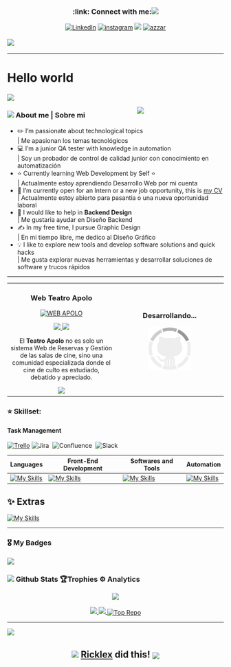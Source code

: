 <h3 align="center"> :link: Connect with me:<img src="https://media.giphy.com/media/hvRJCLFzcasrR4ia7z/giphy.gif" width="35"></h3>

<p align = "center">
<a href="https://www.linkedin.com/in/rick4lex/" target="_blank"><img src="https://img.shields.io/badge/LinkedIn-0077B5?style=for-the-badge&logo=linkedin&logoColor=white" alt="LinkedIn"></a>
<a href="https://www.instagram.com/_cfbrand/" target="_blank"> <img src=https://img.shields.io/badge/instagram-%ff5851db.svg?color=C13584&style=for-the-badge&logo=instagram&logoColor=white alt=instagram style="margin-bottom: 5px;" /></a>
<a href="mailto:cfb.dig@gmail.com"><img src="https://img.shields.io/badge/Gmail-D14836?style=for-the-badge&logo=gmail&logoColor=white"/></a>
<a href="https://wa.me/+573157513325" target="blank"><img src="https://img.shields.io/badge/whatsapp-4B7F1.svg?style=for-the-badge&logo=whatsapp&logoColor=white"
alt="azzar" ></a>  
  </p>

<img src="https://res.cloudinary.com/dyeppbrfl/image/upload/v1732003283/JPG_sEPT_banner_dila8f.jpg">


<hr/>

# Hello world 
<p align="left">
  <a href="https://github.com/DenverCoder1/readme-typing-svg">
    <img src="https://readme-typing-svg.herokuapp.com?font=Time+New+Roman&color=red&size=25&center=true&vCenter=true&width=700&height=100&lines=Hey%2C+I+am+Ricklex;Welcome+to+My+GitHub+Profile,;I+am+Tester,;Manual+and+Automated+Tests,;UX/UI+Fundamentals,;Design+Test+Cases,;QA+Lead,;Music+and+Programming+Lover,;Active+Learner/Researcher,;Love+to+learn+new+stuffs..<3" align="center">
  </a>
</p>
<div>
  <img align="right" width="40%" src="https://res.cloudinary.com/dyeppbrfl/image/upload/v1731995689/export202402021147547250_yxabdo.png">
</div>

### <img src="https://emojis.slackmojis.com/emojis/images/1531849430/4246/blob-sunglasses.gif?1531849430" width="30"/> About me | Sobre mi

- ✏️ I’m passionate about technological topics
<br>     | Me apasionan los temas tecnológicos
- 💻 I’m a junior QA tester with knowledge in automation
<br>     | Soy un probador de control de calidad junior con conocimiento en automatización 
- ⭐ Currently learning Web Development by Self ⭐
<br>     | Actualmente estoy aprendiendo Desarrollo Web por mi cuenta
- 🎥 I’m currently open for an Intern or a new job opportunity, this is [my CV](https://rick4lex.github.io/cv/)
<br>     | Actualmente estoy abierto para pasantia o una nueva oportunidad laboral
- 🤝 I would like to help in **Backend Design**
<br>     | Me gustaria ayudar en Diseño Backend
- ✍️ In my free time, I pursue Graphic Design
<br>     | En mi tiempo libre, me dedico al Diseño Gráfico
- 💡 I like to explore new tools and develop software solutions and quick hacks
<br>     | Me gusta explorar nuevas herramientas y desarrollar soluciones de software y trucos rápidos

<hr/>


<table>
<tr>
<td width="50%">
<h3 align="center">Web Teatro Apolo</h3>
<div align="center">
<a href="/" target="_blank"><img src="https://res.cloudinary.com/dyeppbrfl/image/upload/v1734389602/MINDHUB_BROTHER_BANK_Copy_wytdgu.jpg" width="400" alt="WEB APOLO"></a>
<p>
<a href="https://github.com/Rick4lex/RESERVA-EN-UNA-SALA-DE-CINE.git" target="_blank">
<img src="https://img.shields.io/badge/Repositorio-ff9?style=for-the-badge&logo=github&logoColor=FFFFFF&color=0b5394">
</a>
<a href="https://my-vue-app-teatro-apolo.vercel.app//" target="_blank">
<img src="https://img.shields.io/badge/-Deploy-green?style=for-the-badge&color=7761d3">
</a>
</p>
<p>El <strong>Teatro Apolo</strong> no es solo un sistema Web de Reservas y Gestión de las salas de cine, sino una comunidad especializada donde el cine de culto es estudiado, debatido y apreciado.</p>
  <img src="https://skillicons.dev/icons?i=vite,react,supabase,vercel">
</div>
                                                                                      
</td>       

<td width="50%">
<h3 align="center">Desarrollando...</h3>
<div align="center">
<a href="/"><img src="https://raw.githubusercontent.com/AhmedFathyDev/AhmedFathyDev/main/GitHub.gif" width="100" alt="Cargando..."></a>
<p>

</p>
<p> <strong></strong> </p>
</div>
                                                                                      
</td>  
</table>         


### :star: Skillset:

#### **Task Management**
<a href="#"><img alt="Trello" src="https://img.shields.io/badge/Trello-0052CC?style=for-the-badge&logo=trello&logoColor=white"></a>
![Jira](https://img.shields.io/badge/jira-%230A0FFF.svg?style=for-the-badge&logo=jira&logoColor=white)&nbsp;
![Confluence](https://img.shields.io/badge/confluence-%23172BF4.svg?style=for-the-badge&logo=confluence&logoColor=white)&nbsp;
![Slack](https://img.shields.io/badge/Slack-4A154B?style=for-the-badge&logo=slack&logoColor=white)&nbsp;

| Languages | Front-End Development | Softwares and Tools | Automation |
|---|---|---|---|
| [![My Skills](https://skillicons.dev/icons?i=py)](https://skillicons.dev) | [![My Skills](https://skillicons.dev/icons?i=html,css,javascript,ts)](https://skillicons.dev) | [![My Skills](https://skillicons.dev/icons?i=git,github,vscode,postman,windows)](https://skillicons.dev) | [![My Skills](https://skillicons.dev/icons?i=selenium)](https://skillicons.dev) |

<!--
#### **Languages**:
[![My Skills](https://skillicons.dev/icons?i=py)](https://skillicons.dev)
#### **Front-End Development**:
[![My Skills](https://skillicons.dev/icons?i=html,css,javascript,)](https://skillicons.dev)
#### **Softwares and Tools**:
[![My Skills](https://skillicons.dev/icons?i=git,github,vscode,postman,windows)](https://skillicons.dev)
#### **Automation**
[![My Skills](https://skillicons.dev/icons?i=selenium)](https://skillicons.dev)
#### 🗃 **Databases**
[![My Skills](https://skillicons.dev/icons?i=mongodb,postgres)](https://skillicons.dev)
-->
## ✨ Extras
[![My Skills](https://skillicons.dev/icons?i=discord,ai,figma,gmail,obsidian)](https://skillicons.dev)

<hr/>

### 🎖 My Badges
<a href="https://www.acreditta.com/credential/96162d03-a14b-403c-a391-916bb09e4591?utm_source=linkedin_profile&resource_type=badge&resource=96162d03-a14b-403c-a391-916bb09e4591"><img src="https://acreditta-rutas-prod.s3.amazonaws.com/media/public/badge_templates/images/1894_badge_template_100287f6-dcb4-4aee-a225-9806ee419458/original.png" align="center" width = 300px></a>


### <picture> <img src = "https://github.com/7oSkaaa/7oSkaaa/blob/main/Images/Statistics.gif?raw=true" width = 30px>  </picture> Github Stats 🏆Trophies ⚙️ Analytics

<p align="center">
<img src="https://github-profile-trophy.vercel.app/?username=Rick4lex&theme=discord&no-frame=false&no-bg=false&margin-w=4"/>
</p>
    
<p align="center">
<a href="https://github.com/Rick4lex">
  <img height="155em" src="https://github-readme-stats-eight-theta.vercel.app/api?username=Rick4lex&show_icons=true&theme=algolia&include_all_commits=true&count_private=true"/>
  <img height="155em" src="https://github-readme-stats-eight-theta.vercel.app/api/top-langs/?username=Rick4lex&layout=compact&langs_count=8&theme=algolia"/>
  <img align="center" src="https://github-contributor-stats.vercel.app/api?username=Rick4lex&limit=3&theme=nightowl&show_owner=true&combine_all_yearly_contributions=true" alt="Top Repo" />
  
</a>
</p>


---
<img src="https://user-images.githubusercontent.com/73097560/115834477-dbab4500-a447-11eb-908a-139a6edaec5c.gif">

<div align='center'>

## <img src="https://media2.giphy.com/media/QssGEmpkyEOhBCb7e1/giphy.gif?cid=ecf05e47a0n3gi1bfqntqmob8g9aid1oyj2wr3ds3mg700bl&rid=giphy.gif" width ="25"><b> [Ricklex](https://github.com/Rick4lex) did this! </b><picture><img src = "https://github.com/7oSkaaa/7oSkaaa/blob/main/Images/about_me.gif?raw=true" align="center" width = 50px></picture>

</div>


<!--
**Rick4lex/Rick4lex** is a ✨ _special_ ✨ repository because its `README.md` (this file) appears on your GitHub profile.

Here are some ideas to get you started:
* [![Typing SVG](https://readme-typing-svg.herokuapp.com?font=Architects+Daughter&color=7AF79A&size=30&lines=Hey!+It's+Ahmad!;I'm+a+Flutter+Developer...;I'm+also+Machine+Learning+Engineer;And+I'm+a+proud+Pakistani+🇵🇰)](https://git.io/typing-svg)
* <div align=center>
  <img src="https://raw.githubusercontent.com/AhmedFathyDev/AhmedFathyDev/main/GitHub.gif" alt="GitHub Octocat Logo" height="100">
  <p>Loading</p>
</div>
* <summary>
  Projects I am currently working on
</summary>
* <h4> IDE </h4>
<span>
<img src="https://img.shields.io/badge/Android_Studio-3DDC84?style=for-the-badge&logo=android-studio&logoColor=white">
<img src="https://img.shields.io/badge/Visual_Studio_Code-0078D4?style=for-the-badge&logo=visual%20studio%20code&logoColor=white">
* ### ✍️Random Dev Quote
![](https://quotes-github-readme.vercel.app/api?type=horizontal&theme=merko)
* <div align="center" width="100"> <img src="https://capsule-render.vercel.app/api color=0:1408d0,50:0860d0,100:08c4d0&height=100&section=footer&fontSize=30&type=waving&fontColor=fefefe" alt="footer" /> </div> --footer
* ![footer](https://github.com/GovindSingh9447/GovindSingh9447/blob/main/WEBP/footer.webp)
+ <p align="center">
  <img height="150" width="150" src="https://github.com/GovindSingh9447/GovindSingh9447/blob/main/WEBP/left.webp">
  <img align="center" src="https://github-readme-streak-stats.herokuapp.com/?user=Govindsingh9447&theme=dark&hide_border=true"/>
  <img height="150" width="150" src="https://github.com/GovindSingh9447/GovindSingh9447/blob/main/WEBP/right.webp">
</p>
* <img align="center" src = "https://media0.giphy.com/media/KDDpcKigbfFpnejZs6/giphy.gif?cid=ecf05e47oy6f4zjs8g1qoiystc56cu7r9tb8a1fe76e05oty&rid=giphy.gif" width=210px >

<br />

[![ReadMe Card](https://github-readme-stats.vercel.app/api/pin/?username=ApurvShah007&repo=Algorithmic-Trading)](https://github.com/ApurvShah007/Algorithmic_trading)
[![ReadMe Card](https://github-readme-stats.vercel.app/api/pin/?username=Apurvshah007&repo=portfolio-optimizer)](https://github.com/ApurvShah007/portfolio-optimizer)
[![ReadMe Card](https://github-readme-stats.vercel.app/api/pin/?username=ChiragJhawar&repo=ProjectReward)](https://github.com/ChiragJhawar/ProjectReward)
[![ReadMe Card](https://github-readme-stats.vercel.app/api/pin/?username=stocksmith&repo=ml-research)](https://github.com/stocksmith/ml-research)

<br />

- 🔭 I’m currently working on ...
- 🌱 I’m currently learning ...
- 👯 I’m looking to collaborate on ...
- 🤔 I’m looking for help with ...
- 💬 Ask me about ...
- 📫 How to reach me: ...
- 😄 Pronouns: ...
- ⚡ Fun fact: ...
-->
